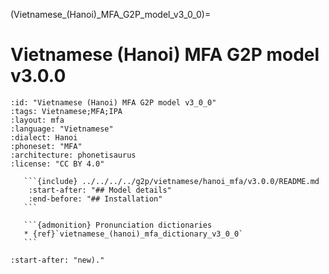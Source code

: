(Vietnamese_(Hanoi)_MFA_G2P_model_v3_0_0)=
# Vietnamese (Hanoi) MFA G2P model v3.0.0

``````{g2p} Vietnamese (Hanoi) MFA G2P model v3.0.0
:id: "Vietnamese (Hanoi) MFA G2P model v3_0_0"
:tags: Vietnamese;MFA;IPA
:layout: mfa
:language: "Vietnamese"
:dialect: Hanoi
:phoneset: "MFA"
:architecture: phonetisaurus
:license: "CC BY 4.0"

   ```{include} ../../../../g2p/vietnamese/hanoi_mfa/v3.0.0/README.md
    :start-after: "## Model details"
    :end-before: "## Installation"
   ```

   ```{admonition} Pronunciation dictionaries
   * {ref}`vietnamese_(hanoi)_mfa_dictionary_v3_0_0`
   ```
``````

```{include} ../../../../g2p/vietnamese/hanoi_mfa/v3.0.0/README.md
:start-after: "new)."
```

